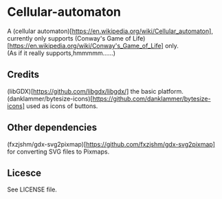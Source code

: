 # Cellular-automaton
A (cellular automaton)[https://en.wikipedia.org/wiki/Cellular_automaton], currently only supports (Conway's Game of Life)[https://en.wikipedia.org/wiki/Conway's_Game_of_Life] only.  
(As if it really supports,hmmmmm......)

## Credits
(libGDX)[https://github.com/libgdx/libgdx/] the basic platform.
(danklammer/bytesize-icons)[https://github.com/danklammer/bytesize-icons] used as icons of buttons.

## Other dependencies
(fxzjshm/gdx-svg2pixmap)[https://github.com/fxzjshm/gdx-svg2pixmap] for converting SVG files to Pixmaps.

## Licesce
See LICENSE file.